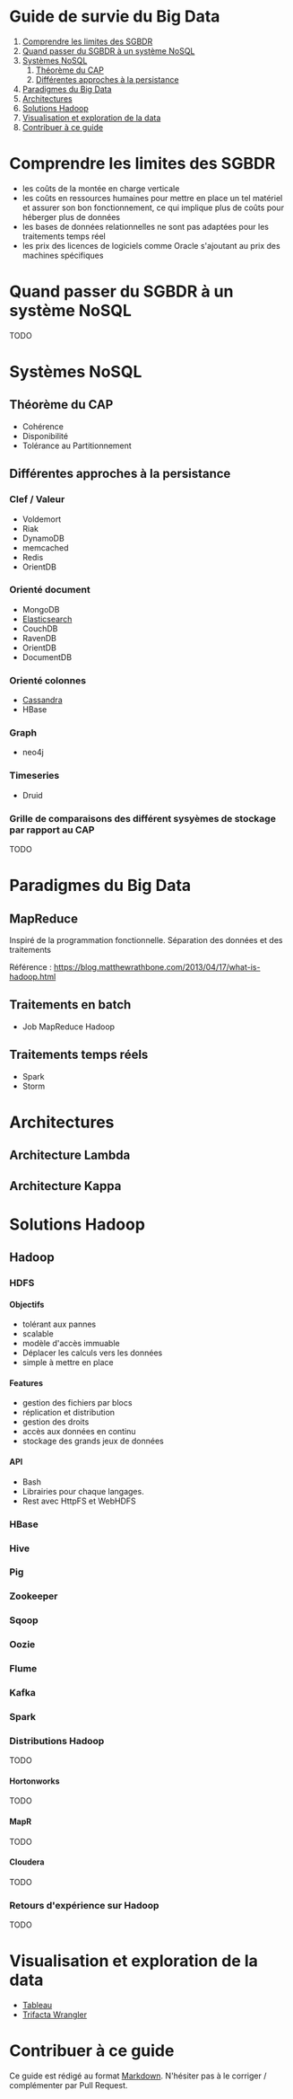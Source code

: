 # Guide de survie du Big Data

1. [Comprendre les limites des SGBDR](#comprendre-les-limites-des-sgbdr)
1. [Quand passer du SGBDR à un système NoSQL](#quand-passer-du-sgbdr-à-un-système-nosql)
1. [Systèmes NoSQL](#systèmes-nosql)
    1. [Théorème du CAP](#théorème-du-cap)
    1. [Différentes approches à la persistance](#différentes-approches-à-la-persistance)
1. [Paradigmes du Big Data](#paradigmes-du-big-data)
1. [Architectures](#architectures)
1. [Solutions Hadoop](#solutions-hadoop)
1. [Visualisation et exploration de la data](#visualisation-et-exploration-de-la-data)
1. [Contribuer à ce guide](#contribuer-à-ce-guide)

# Comprendre les limites des SGBDR

- les coûts de la montée en charge verticale
- les coûts en ressources humaines pour mettre en place un tel matériel et assurer son bon fonctionnement, ce qui implique plus de coûts pour héberger plus de données
- les bases de données relationnelles ne sont pas adaptées pour les traitements temps réel
- les prix des licences de logiciels comme Oracle s'ajoutant au prix des machines spécifiques

# Quand passer du SGBDR à un système NoSQL

TODO

# Systèmes NoSQL

## Théorème du CAP

- Cohérence
- Disponibilité
- Tolérance au Partitionnement

## Différentes approches à la persistance

### Clef / Valeur

- Voldemort
- Riak
- DynamoDB
- memcached
- Redis
- OrientDB

### Orienté document

- MongoDB
- [Elasticsearch](storage/elasticsearch.md)
- CouchDB
- RavenDB
- OrientDB
- DocumentDB 

### Orienté colonnes

- [Cassandra](storage/cassandra.md)
- HBase

### Graph

- neo4j

### Timeseries

- Druid

###  Grille de comparaisons des différent sysyèmes de stockage par rapport au CAP

TODO

# Paradigmes du Big Data

## MapReduce

Inspiré de la programmation fonctionnelle. 
Séparation des données et des traitements

Référence : https://blog.matthewrathbone.com/2013/04/17/what-is-hadoop.html

## Traitements en batch

- Job MapReduce Hadoop

## Traitements temps réels

- Spark
- Storm

# Architectures

## Architecture Lambda

## Architecture Kappa

# Solutions Hadoop

## Hadoop

### HDFS

#### Objectifs

- tolérant aux pannes 
- scalable
- modèle d'accès immuable 
- Déplacer les calculs vers les données
- simple à mettre en place 

#### Features

- gestion des fichiers par blocs
- réplication et distribution
- gestion des droits
- accès aux données en continu 
- stockage des grands jeux de données

#### API

- Bash
- Librairies pour chaque langages.
- Rest avec HttpFS et WebHDFS

### HBase

### Hive

### Pig

### Zookeeper

### Sqoop

### Oozie

### Flume

### Kafka

### Spark

### Distributions Hadoop

TODO

#### Hortonworks

TODO

#### MapR

TODO

#### Cloudera

TODO

### Retours d'expérience sur Hadoop

TODO

# Visualisation et exploration de la data

* [Tableau](https://www.tableau.com/)
* [Trifacta Wrangler](https://www.trifacta.com)

# Contribuer à ce guide

Ce guide est rédigé au format [Markdown](https://github.com/adam-p/markdown-here/wiki/Markdown-Cheatsheet). N'hésiter pas à le corriger / complémenter par Pull Request.
